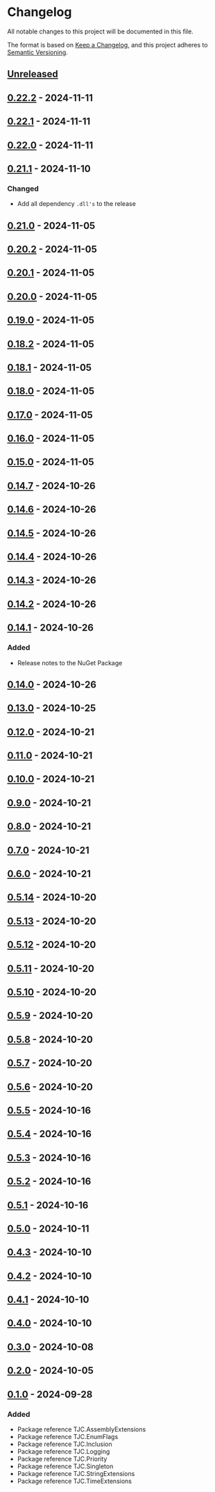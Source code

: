 # Changelog

All notable changes to this project will be documented in this file.

The format is based on [Keep a Changelog](https://keepachangelog.com/en/1.1.0/),
and this project adheres to [Semantic Versioning](https://semver.org/spec/v2.0.0.html).

## [Unreleased]

## [0.22.2] - 2024-11-11

## [0.22.1] - 2024-11-11

## [0.22.0] - 2024-11-11

## [0.21.1] - 2024-11-10

### Changed

- Add all dependency `.dll's` to the release

## [0.21.0] - 2024-11-05

## [0.20.2] - 2024-11-05

## [0.20.1] - 2024-11-05

## [0.20.0] - 2024-11-05

## [0.19.0] - 2024-11-05

## [0.18.2] - 2024-11-05

## [0.18.1] - 2024-11-05

## [0.18.0] - 2024-11-05

## [0.17.0] - 2024-11-05

## [0.16.0] - 2024-11-05

## [0.15.0] - 2024-11-05

## [0.14.7] - 2024-10-26

## [0.14.6] - 2024-10-26

## [0.14.5] - 2024-10-26

## [0.14.4] - 2024-10-26

## [0.14.3] - 2024-10-26

## [0.14.2] - 2024-10-26

## [0.14.1] - 2024-10-26

### Added

- Release notes to the NuGet Package

## [0.14.0] - 2024-10-26

## [0.13.0] - 2024-10-25

## [0.12.0] - 2024-10-21

## [0.11.0] - 2024-10-21

## [0.10.0] - 2024-10-21

## [0.9.0] - 2024-10-21

## [0.8.0] - 2024-10-21

## [0.7.0] - 2024-10-21

## [0.6.0] - 2024-10-21

## [0.5.14] - 2024-10-20

## [0.5.13] - 2024-10-20

## [0.5.12] - 2024-10-20

## [0.5.11] - 2024-10-20

## [0.5.10] - 2024-10-20

## [0.5.9] - 2024-10-20

## [0.5.8] - 2024-10-20

## [0.5.7] - 2024-10-20

## [0.5.6] - 2024-10-20

## [0.5.5] - 2024-10-16

## [0.5.4] - 2024-10-16

## [0.5.3] - 2024-10-16

## [0.5.2] - 2024-10-16

## [0.5.1] - 2024-10-16

## [0.5.0] - 2024-10-11

## [0.4.3] - 2024-10-10

## [0.4.2] - 2024-10-10

## [0.4.1] - 2024-10-10

## [0.4.0] - 2024-10-10

## [0.3.0] - 2024-10-08

## [0.2.0] - 2024-10-05

## [0.1.0] - 2024-09-28

### Added

- Package reference TJC.AssemblyExtensions
- Package reference TJC.EnumFlags
- Package reference TJC.Inclusion
- Package reference TJC.Logging
- Package reference TJC.Priority
- Package reference TJC.Singleton
- Package reference TJC.StringExtensions
- Package reference TJC.TimeExtensions

[Unreleased]: https://github.com/TJC-Tools/TJC.Collection.Core/compare/v0.22.2...HEAD

[0.22.2]: https://github.com/TJC-Tools/TJC.Collection.Core/compare/v0.22.1...v0.22.2

[0.22.1]: https://github.com/TJC-Tools/TJC.Collection.Core/compare/v0.22.0...v0.22.1

[0.22.0]: https://github.com/TJC-Tools/TJC.Collection.Core/compare/v0.21.1...v0.22.0

[0.21.1]: https://github.com/TJC-Tools/TJC.Collection.Core/compare/v0.21.0...v0.21.1

[0.21.0]: https://github.com/TJC-Tools/TJC.Collection.Core/compare/v0.20.2...v0.21.0

[0.20.2]: https://github.com/TJC-Tools/TJC.Collection.Core/compare/v0.20.1...v0.20.2

[0.20.1]: https://github.com/TJC-Tools/TJC.Collection.Core/compare/v0.20.0...v0.20.1

[0.20.0]: https://github.com/TJC-Tools/TJC.Collection.Core/compare/v0.19.0...v0.20.0

[0.19.0]: https://github.com/TJC-Tools/TJC.Collection.Core/compare/v0.18.2...v0.19.0

[0.18.2]: https://github.com/TJC-Tools/TJC.Collection.Core/compare/v0.18.1...v0.18.2

[0.18.1]: https://github.com/TJC-Tools/TJC.Collection.Core/compare/v0.18.0...v0.18.1

[0.18.0]: https://github.com/TJC-Tools/TJC.Collection.Core/compare/v0.17.0...v0.18.0

[0.17.0]: https://github.com/TJC-Tools/TJC.Collection.Core/compare/v0.16.0...v0.17.0

[0.16.0]: https://github.com/TJC-Tools/TJC.Collection.Core/compare/v0.15.0...v0.16.0

[0.15.0]: https://github.com/TJC-Tools/TJC.Collection.Core/compare/v0.14.7...v0.15.0

[0.14.7]: https://github.com/TJC-Tools/TJC.Collection.Core/compare/v0.14.6...v0.14.7

[0.14.6]: https://github.com/TJC-Tools/TJC.Collection.Core/compare/v0.14.5...v0.14.6

[0.14.5]: https://github.com/TJC-Tools/TJC.Collection.Core/compare/v0.14.4...v0.14.5

[0.14.4]: https://github.com/TJC-Tools/TJC.Collection.Core/compare/v0.14.3...v0.14.4

[0.14.3]: https://github.com/TJC-Tools/TJC.Collection.Core/compare/v0.14.2...v0.14.3

[0.14.2]: https://github.com/TJC-Tools/TJC.Collection.Core/compare/v0.14.1...v0.14.2

[0.14.1]: https://github.com/TJC-Tools/TJC.Collection.Core/compare/v0.14.0...v0.14.1

[0.14.0]: https://github.com/TJC-Tools/TJC.Collection.Core/compare/v0.13.0...v0.14.0

[0.13.0]: https://github.com/TJC-Tools/TJC.Collection.Core/compare/v0.12.0...v0.13.0

[0.12.0]: https://github.com/TJC-Tools/TJC.Collection.Core/compare/v0.11.0...v0.12.0

[0.11.0]: https://github.com/TJC-Tools/TJC.Collection.Core/compare/v0.10.0...v0.11.0

[0.10.0]: https://github.com/TJC-Tools/TJC.Collection.Core/compare/v0.9.0...v0.10.0

[0.9.0]: https://github.com/TJC-Tools/TJC.Collection.Core/compare/v0.8.0...v0.9.0

[0.8.0]: https://github.com/TJC-Tools/TJC.Collection.Core/compare/v0.7.0...v0.8.0

[0.7.0]: https://github.com/TJC-Tools/TJC.Collection.Core/compare/v0.6.0...v0.7.0

[0.6.0]: https://github.com/TJC-Tools/TJC.Collection.Core/compare/v0.5.14...v0.6.0

[0.5.14]: https://github.com/TJC-Tools/TJC.Collection.Core/compare/v0.5.13...v0.5.14

[0.5.13]: https://github.com/TJC-Tools/TJC.Collection.Core/compare/v0.5.12...v0.5.13

[0.5.12]: https://github.com/TJC-Tools/TJC.Collection.Core/compare/v0.5.11...v0.5.12

[0.5.11]: https://github.com/TJC-Tools/TJC.Collection.Core/compare/v0.5.10...v0.5.11

[0.5.10]: https://github.com/TJC-Tools/TJC.Collection.Core/compare/v0.5.9...v0.5.10

[0.5.9]: https://github.com/TJC-Tools/TJC.Collection.Core/compare/v0.5.8...v0.5.9

[0.5.8]: https://github.com/TJC-Tools/TJC.Collection.Core/compare/v0.5.7...v0.5.8

[0.5.7]: https://github.com/TJC-Tools/TJC.Collection.Core/compare/v0.5.6...v0.5.7

[0.5.6]: https://github.com/TJC-Tools/TJC.Collection.Core/compare/v0.5.5...v0.5.6

[0.5.5]: https://github.com/TJC-Tools/TJC.Collection.Core/compare/v0.5.4...v0.5.5

[0.5.4]: https://github.com/TJC-Tools/TJC.Collection.Core/compare/v0.5.3...v0.5.4

[0.5.3]: https://github.com/TJC-Tools/TJC.Collection.Core/compare/v0.5.2...v0.5.3

[0.5.2]: https://github.com/TJC-Tools/TJC.Collection.Core/compare/v0.5.1...v0.5.2

[0.5.1]: https://github.com/TJC-Tools/TJC.Collection.Core/compare/v0.5.0...v0.5.1

[0.5.0]: https://github.com/TJC-Tools/TJC.Collection.Core/compare/v0.4.3...v0.5.0

[0.4.3]: https://github.com/TJC-Tools/TJC.Collection.Core/compare/v0.4.2...v0.4.3

[0.4.2]: https://github.com/TJC-Tools/TJC.Collection.Core/compare/v0.4.1...v0.4.2

[0.4.1]: https://github.com/TJC-Tools/TJC.Collection.Core/compare/v0.4.0...v0.4.1

[0.4.0]: https://github.com/TJC-Tools/TJC.Collection.Core/compare/v0.3.0...v0.4.0

[0.3.0]: https://github.com/TJC-Tools/TJC.Collection.Core/compare/v0.2.0...v0.3.0

[0.2.0]: https://github.com/TJC-Tools/TJC.Collection.Core/compare/v0.1.0...v0.2.0

[0.1.0]: https://github.com/TJC-Tools/TJC.Collection.Core/releases/tag/v0.1.0
